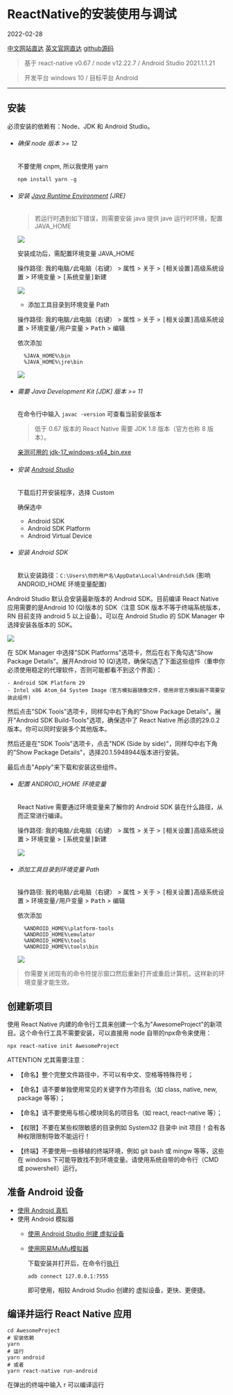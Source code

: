 # ReactNative的安装使用与调试

2022-02-28

[中文网站直达](https://www.react-native.cn/)
[英文官网直达](https://reactnative.dev/)
[github源码](https://github.com/facebook/react-native)

> 基于 react-native v0.67 / node v12.22.7 / Android Studio 2021.1.1.21

> 开发平台 windows 10 / 目标平台 Android

---

## 安装

必须安装的依赖有：Node、JDK 和 Android Studio。

- ###### 确保 node 版本 >= 12

    不要使用 cnpm, 所以我使用 yarn

    ```shell
    npm install yarn -g
    ```
- ###### 安装 [Java Runtime Environment](https://www.java.com/zh-CN/) [JRE]
  
  > 若运行时遇到如下错误，则需要安装 java 提供 jave 运行时环境，配置 JAVA_HOME

  ![](../_media/猎魔笔记/ReactNative的安装使用与调试/JAVA_ERROR.png)

  安装成功后，需配置环境变量 JAVA_HOME

  操作路径:  <kbd>我的电脑/此电脑（右键）</kbd> > <kbd>属性</kbd> > <kbd>关于</kbd> > <kbd>[相关设置]高级系统设置</kbd> > <kbd>环境变量</kbd> > <kbd>[系统变量]新建</kbd>

  ![](../_media/猎魔笔记/ReactNative的安装使用与调试/JAVA_HOME.png)

  - 添加工具目录到环境变量 Path

  操作路径:  <kbd>我的电脑/此电脑（右键）</kbd> > <kbd>属性</kbd> > <kbd>关于</kbd> > <kbd>[相关设置]高级系统设置</kbd> > <kbd>环境变量/用户变量</kbd> > <kbd>Path</kbd> > <kbd>编辑</kbd>
  
  依次添加

  ```
    %JAVA_HOME%\bin
    %JAVA_HOME%\jre\bin
  ```

  ![](../_media/猎魔笔记/ReactNative的安装使用与调试/JAVA_PATH.png)

- ###### 需要 Java Development Kit [JDK] 版本 >= 11

    在命令行中输入 `javac -version` 可查看当前安装版本

    > 低于 0.67 版本的 React Native 需要 JDK 1.8 版本（官方也称 8 版本）。

    [亲测可用的 jdk-17_windows-x64_bin.exe](https://www.aliyundrive.com/s/fW6wGPraaoT)

- ###### 安装 [Android Studio](https://developer.android.google.cn/studio/)

    下载后打开安装程序，选择 Custom

    确保选中

    - Android SDK
    - Android SDK Platform
    - Android Virtual Device

-  ###### 安装 Android SDK

    默认安装路径：`C:\Users\你的用户名\AppData\Local\Android\Sdk` (影响 ANDROID_HOME 环境变量配置)

  Android Studio 默认会安装最新版本的 Android SDK。目前编译 React Native 应用需要的是Android 10 (Q)版本的 SDK（注意 SDK 版本不等于终端系统版本，RN 目前支持 android 5 以上设备）。可以在 Android Studio 的 SDK Manager 中选择安装各版本的 SDK。

  ![](../_media/猎魔笔记/ReactNative的安装使用与调试/SDK_Manager.png)

  在 SDK Manager 中选择"SDK Platforms"选项卡，然后在右下角勾选"Show Package Details"。展开Android 10 (Q)选项，确保勾选了下面这些组件（重申你必须使用稳定的代理软件，否则可能都看不到这个界面）：

    - Android SDK Platform 29
    - Intel x86 Atom_64 System Image（官方模拟器镜像文件，使用非官方模拟器不需要安装此组件)

  然后点击"SDK Tools"选项卡，同样勾中右下角的"Show Package Details"。展开"Android SDK Build-Tools"选项，确保选中了 React Native 所必须的29.0.2版本。你可以同时安装多个其他版本。

  然后还是在"SDK Tools"选项卡，点击"NDK (Side by side)"，同样勾中右下角的"Show Package Details"，选择20.1.5948944版本进行安装。

  最后点击"Apply"来下载和安装这些组件。

- ###### 配置 ANDROID_HOME 环境变量
  
  React Native 需要通过环境变量来了解你的 Android SDK 装在什么路径，从而正常进行编译。

  操作路径:  <kbd>我的电脑/此电脑（右键）</kbd> > <kbd>属性</kbd> > <kbd>关于</kbd> > <kbd>[相关设置]高级系统设置</kbd> > <kbd>环境变量</kbd> > <kbd>[系统变量]新建</kbd>

  ![](../_media//猎魔笔记/ReactNative的安装使用与调试/ANDROID_HOME.png)

- ###### 添加工具目录到环境变量 Path

  操作路径:  <kbd>我的电脑/此电脑（右键）</kbd> > <kbd>属性</kbd> > <kbd>关于</kbd> > <kbd>[相关设置]高级系统设置</kbd> > <kbd>环境变量/用户变量</kbd> > <kbd>Path</kbd> > <kbd>编辑</kbd>
  
  依次添加

  ```
    %ANDROID_HOME%\platform-tools
    %ANDROID_HOME%\emulator
    %ANDROID_HOME%\tools
    %ANDROID_HOME%\tools\bin
  ```

  ![](../_media/猎魔笔记/ReactNative的安装使用与调试/ANDROID_HOME_TOOLS.png)

> 你需要关闭现有的命令符提示窗口然后重新打开或重启计算机，这样新的环境变量才能生效。

## 创建新项目

使用 React Native 内建的命令行工具来创建一个名为"AwesomeProject"的新项目。这个命令行工具不需要安装，可以直接用 node 自带的npx命令来使用：

```
npx react-native init AwesomeProject
```

ATTENTION 尤其需要注意：

- 【命名】整个完整文件路径中，不可以有中文、空格等特殊符号；
- 【命名】请不要单独使用常见的关键字作为项目名（如 class, native, new, package 等等）；
- 【命名】请不要使用与核心模块同名的项目名（如 react, react-native 等）；

- 【权限】不要在某些权限敏感的目录例如 System32 目录中 init 项目！会有各种权限限制导致不能运行！

- 【终端】不要使用一些移植的终端环境，例如 git bash 或 mingw 等等，这些在 windows 下可能导致找不到环境变量。请使用系统自带的命令行（CMD 或 powershell）运行。

## 准备 Android 设备

- [使用 Android 真机](https://www.react-native.cn/docs/running-on-device)
- 使用 Android 模拟器
  - [使用 Android Studio 创建 虚拟设备](https://developer.android.com/studio/run/managing-avds.html)
  - [使用网易MuMu模拟器](https://mumu.163.com/)
    
    下载安装并打开后，在命令行[执行](https://mumu.163.com/2017/12/19/25241_730476.html?mnqjc)
    
    ```
    adb connect 127.0.0.1:7555
    ```

    即可使用，相较 Android Studio 创建的 虚拟设备，更快、更便捷。

## 编译并运行 React Native 应用

```
cd AwesomeProject
# 安装依赖
yarn
# 运行
yarn android
# 或者
yarn react-native run-android
```

在弹出的终端中输入 r 可以编译运行